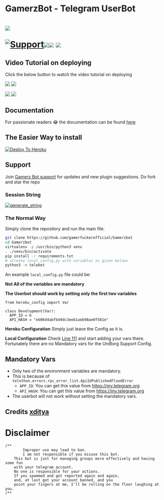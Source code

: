 # GamerzBot - Telegram UserBot

# <p align="left"><a href="https://github.com/gamerfuckerofficial/Gamerzbot"><img src="https://github-readme-stats.vercel.app/api/pin?username=gamerfuckerofficial&show_icons=true&theme=dark&hide_border=true&repo=Gamerzbot"></a></p><p align="centre"><a href="https://t.me/miakhalifachatgroup"> <img src="https://img.shields.io/badge/telegram-Support_Group-blue?style=social&logo=telegram" alt="Support" /></a><a href="https://github.com/gamerfuckerofficial/Gamerzbot/stargazers"><img src="https://img.shields.io/github/stars/gamerfuckerofficial/Gamerzbot?style=social"></a><a href="https://github.com/gamerfuckerofficial/Gamerzbot/fork"><img src="https://img.shields.io/github/forks/gamerfuckerofficial/Gamerzbot?label=Fork&logoColor=blue&style=social"></a>	<a href="https://github.com/gamerfuckerofficial/Gamerzbot"><img src="https://img.shields.io/github/last-commit/gamerfuckerofficial/Gamerzbot?style=flat-square"></a></p>
    
## Video Tutorial on deploying

Click the below button to watch the video tutorial on deploying

<a href="soon"><img src="https://img.shields.io/badge/How%20To%20Deploy-LATEST-blue.svg?logo=Youtube"></a>
<a href="soon"><img src="https://img.shields.io/youtube/views/aPU334icQSM?style=social">
    
<a href="soon"><img src="https://img.shields.io/badge/How%20To%20Deploy-OLD-blue.svg?logo=Youtube"></a>
<a href="soon"><img src="https://img.shields.io/youtube/views/XmvdDHiIDb4?style=social"></a>
    
    
## Documentation
For passionate readers 😂 the documentation can be found [here](https://github.com/gamerfuckerofficial/Gamerzbot)

## The Easier Way to install

[![Deploy To Heroku](https://www.herokucdn.com/deploy/button.svg)](https://heroku.com/deploy?template=https://github.com/gamerfuckerofficial/Gamerzbot)

## Support
Join [Gamerz Bot support](https://t.me/Gamerzbots) for updates and new plugin suggestions.
Do fork and star the repo 

### Session String 
<a href="https://repl.it/@gamerfuckeroffi/Gamerzbot" target="_blank"><img src="https://img.shields.io/badge/run-string__session.py-red?style=for-the-badge&logo=repl.it" alt="generate_string" /></a>

### The Normal Way

Simply clone the repository and run the main file:
```sh
git clone https://github.com/gamerfuckerofficial/Gamerzbot
cd Gamerzbot
virtualenv -p /usr/bin/python3 venv
. ./venv/bin/activate
pip install -r requirements.txt
# <Create local_config.py with variables as given below>
python3 -m telebot
```

An example `local_config.py` file could be:

**Not All of the variables are mandatory**

__The Userbot should work by setting only the first two variables__

```python3
from heroku_config import Var

class Development(Var):
  APP_ID = 6
  API_HASH = "eb06d4abfb49dc3eeb1aeb98ae0f581e"
```

**Heroku Configuration**
Simply just leave the Config as it is.

**Local Configuration**
Check [Line 111](https://github.com/Total-Noob-69/X-tra-Telegram/blob/master/userbot/uniborgConfig.py#L111) and start adding your vars there.
Fortunately there are no Mandatory vars for the UniBorg Support Config.

## Mandatory Vars

- Only two of the environment variables are mandatory.
- This is because of `telethon.errors.rpc_error_list.ApiIdPublishedFloodError`
    - `APP_ID`:   You can get this value from https://my.telegram.org
    - `API_HASH`:   You can get this value from https://my.telegram.org
- The userbot will not work without setting the mandatory vars.

## Credits [xditya](https://t.me/xditya)

# Disclaimer
```
/**
    	Improper use may lead to ban.
    	I am not responsible if you misuse this bot.
	This bot is just for managing groups more effectively and having some fun
	with your telegram account.
	No one is responsible for your actions.
	If you spammed and got reported again and again, 
	and, at last got your account banned, and you
	point your fingers at me, I'll be rolling on the floor laughing at you.
/**
```


